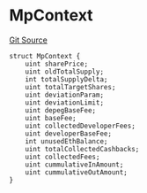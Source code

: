 # MpContext
[Git Source](https://github.com/provisorDAO/arcanum-contracts/blob/275ab153e36267157a2ba5626f6cd734bad189ea/src/lib/MpContext.sol)


```solidity
struct MpContext {
    uint sharePrice;
    uint oldTotalSupply;
    int totalSupplyDelta;
    uint totalTargetShares;
    uint deviationParam;
    uint deviationLimit;
    uint depegBaseFee;
    uint baseFee;
    uint collectedDeveloperFees;
    uint developerBaseFee;
    int unusedEthBalance;
    uint totalCollectedCashbacks;
    uint collectedFees;
    uint cummulativeInAmount;
    uint cummulativeOutAmount;
}
```

